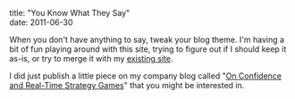 title: "You Know What They Say"  
date: 2011-06-30

When you don't have anything to say, tweak your blog theme. I'm having a bit of fun playing around with this site, trying to figure out if I should keep it as-is, or try to merge it with my [existing site][dav].

  [dav]: http://davideisinger.com

I did just publish a little piece on my company blog called "[On Confidence and Real-Time Strategy Games][rts]" that you might be interested in.

  [rts]: http://www.viget.com/extend/on-confidence-and-real-time-strategy-games/
